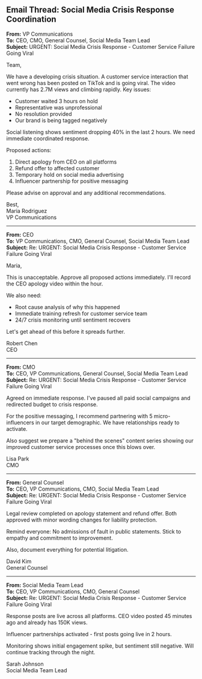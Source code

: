 ## Email Thread: Social Media Crisis Response Coordination

**From:** VP Communications  
**To:** CEO, CMO, General Counsel, Social Media Team Lead  
**Subject:** URGENT: Social Media Crisis Response - Customer Service Failure Going Viral  

Team,

We have a developing crisis situation. A customer service interaction that went wrong has been posted on TikTok and is going viral. The video currently has 2.7M views and climbing rapidly. Key issues:

- Customer waited 3 hours on hold  
- Representative was unprofessional  
- No resolution provided  
- Our brand is being tagged negatively  

Social listening shows sentiment dropping 40% in the last 2 hours. We need immediate coordinated response.

Proposed actions:
1. Direct apology from CEO on all platforms  
2. Refund offer to affected customer  
3. Temporary hold on social media advertising  
4. Influencer partnership for positive messaging  

Please advise on approval and any additional recommendations.

Best,  
Maria Rodriguez  
VP Communications  

---

**From:** CEO  
**To:** VP Communications, CMO, General Counsel, Social Media Team Lead  
**Subject:** Re: URGENT: Social Media Crisis Response - Customer Service Failure Going Viral  

Maria,

This is unacceptable. Approve all proposed actions immediately. I'll record the CEO apology video within the hour.

We also need:
- Root cause analysis of why this happened  
- Immediate training refresh for customer service team  
- 24/7 crisis monitoring until sentiment recovers  

Let's get ahead of this before it spreads further.

Robert Chen  
CEO  

---

**From:** CMO  
**To:** CEO, VP Communications, General Counsel, Social Media Team Lead  
**Subject:** Re: URGENT: Social Media Crisis Response - Customer Service Failure Going Viral  

Agreed on immediate response. I've paused all paid social campaigns and redirected budget to crisis response.

For the positive messaging, I recommend partnering with 5 micro-influencers in our target demographic. We have relationships ready to activate.

Also suggest we prepare a "behind the scenes" content series showing our improved customer service processes once this blows over.

Lisa Park  
CMO  

---

**From:** General Counsel  
**To:** CEO, VP Communications, CMO, Social Media Team Lead  
**Subject:** Re: URGENT: Social Media Crisis Response - Customer Service Failure Going Viral  

Legal review completed on apology statement and refund offer. Both approved with minor wording changes for liability protection.

Remind everyone: No admissions of fault in public statements. Stick to empathy and commitment to improvement.

Also, document everything for potential litigation.

David Kim  
General Counsel  

---

**From:** Social Media Team Lead  
**To:** CEO, VP Communications, CMO, General Counsel  
**Subject:** Re: URGENT: Social Media Crisis Response - Customer Service Failure Going Viral  

Response posts are live across all platforms. CEO video posted 45 minutes ago and already has 150K views.

Influencer partnerships activated - first posts going live in 2 hours.

Monitoring shows initial engagement spike, but sentiment still negative. Will continue tracking through the night.

Sarah Johnson  
Social Media Team Lead